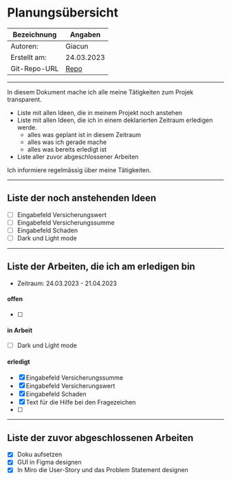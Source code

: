 # <Projekt> Planungsübersicht

| Bezeichnung    | Angaben        |
| -------------- | ---------------|
| Autoren:       | Giacun         |
| Erstellt am:   | 24.03.2023     |
| Git-Repo-URL   | [Repo](https://github.com/Giaciii/ZooAppProg1/) |

---

In diesem Dokument mache ich alle meine Tätigkeiten zum Projek transparent.

* Liste mit allen Ideen, die in meinem Projekt noch anstehen
* Liste mit allen Ideen, die ich in einem deklarierten Zeitraum erledigen werde.
   * alles was geplant ist in diesem Zeitraum
   * alles was ich gerade mache
   * alles was bereits erledigt ist
* Liste aller zuvor abgeschlossener Arbeiten
   
Ich informiere regelmässig über meine Tätigkeiten.

   
---

## Liste der noch anstehenden Ideen

* [ ] Eingabefeld Versicherungswert
* [ ] Eingabefeld Versicherungssumme
* [ ] Eingabefeld Schaden
* [ ] Dark und Light mode

---

## Liste der Arbeiten, die ich am erledigen bin

* Zeitraum: 24.03.2023 - 21.04.2023

#### offen

* [ ] 

#### in Arbeit

* [ ] Dark und Light mode

#### erledigt

* [x] Eingabefeld Versicherungssumme
* [x] Eingabefeld Versicherungswert
* [x] Eingabefeld Schaden
* [x] Text für die Hilfe bei den Fragezeichen
* [ ]

---

## Liste der zuvor abgeschlossenen Arbeiten

* [x] Doku aufsetzen
* [x] GUI in Figma designen
* [x] In Miro die User-Story und das Problem Statement designen
